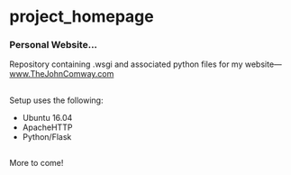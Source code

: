 # project_homepage
### Personal Website...

Repository containing .wsgi and associated python files for my website— www.TheJohnComway.com
##
Setup uses the following:
* Ubuntu 16.04
* ApacheHTTP
* Python/Flask

##
More to come!
